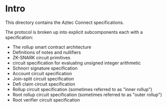 # Intro

This directory contains the Aztec Connect specifications.

The protocol is broken up into explicit subcomponents each with a specification:

* The rollup smart contract architecture
* Definitions of notes and nullifiers
* ZK-SNARK circuit primitives
* circuit specification for evaluating unsigned integer arithmetic
* Schnorr signature specification
* Account circuit specification
* Join-split circuit specification
* Defi claim circuit specification
* Rollup circuit specification (sometimes referred to as "inner rollup")
* Root rollup circuit specification (sometimes referred to as "outer rollup")
* Root verifier circuit specification
